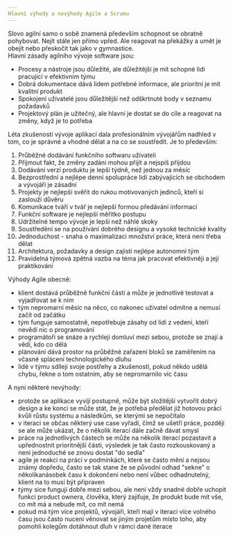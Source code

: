 ```yaml
---
Hlavní výhody a nevýhody Agile a Scrumu
---
```


Slovo agilní samo o sobě znamená především schopnost se obratně pohybovat. Nejít stále jen přímo vpřed. Ale reagovat na překážky a umět je obejít nebo přeskočit tak jako v gymnastice.
<br>
Hlavní zásady agilního vývoje software jsou:
* Procesy a nástroje jsou důležité, ale důležitější je mít schopné lidi pracující v efektivním týmu
* Dobrá dokumentace dává lidem potřebné informace, ale prioritní je mít kvalitní produkt
* Spokojení uživatelé jsou důležitější než odškrtnuté body v seznamu požadavků
* Projektový plán je užitečný, ale hlavní je dostat se do cíle a reagovat na změny, když je to potřeba

Léta zkušeností vývoje aplikací dala profesionálním vývojářům nadhled v tom, co je správné a vhodné dělat a na co se soustředit. Je to především:
1. Průběžné dodávání funkčního softwaru uživateli
2. Přijmout fakt, že změny zadání mohou přijít a nejspíš přijdou
3. Dodávání verzí produktu je lepší týdně, než jednou za měsíc
4. Bezprostřední a nejlépe denní spolupráce lidí zabývajících se obchodem a vývojáři je zásadní
5. Projekty je nejlepší svěřit do rukou motivovaných jedinců, kteří si zaslouží důvěru
6. Komunikace tváří v tvář je nejlepší formou předávání informací
7. Funkční software je nejlepší měřítko postupu
8. Udržitelné tempo vývoje je lepší než náhlé skoky
9. Soustředění se na používání dobrého designu a vysoké technické kvality
10. Jednoduchost - snaha o maximalizaci množství práce, která není třeba dělat
11. Architektura, požadavky a design zajistí nejlépe autonomní tým
12. Pravidelná týmová zpětná vazba na téma jak pracovat efektivněji a její praktikování

Výhody Agile obecně:
* klient dostává průběžně funkční části a může je jednotlivě testovat a vyjadřovat se k nim
* tým nepromarní měsíc na něco, co nakonec uživatel odmítne a nemusí začít od začátku
* tým funguje samostatně, nepotřebuje zásahy od lidí z vedení, kteří nevědí nic o programování
* programátoři se snáze a rychleji domluví mezi sebou, protože se znají a vědí, kdo co dělá
* plánování dává prostor na průběžné zařazení bloků se zaměřením na včasné splácení technologického dluhu
* lidé v týmu sdílejí svoje postřehy a zkušenosti, pokud někdo udělá chybu, řekne o tom ostatním, aby se nepromarnilo víc času

A nyní některé nevýhody:
* protože se aplikace vyvíjí postupně, může být složitější vytvořit dobrý design a ke konci se může stát, že je potřeba předělat již hotovou práci kvůli růstu systému a následkům, se kterými se nepočítalo
* v iteraci se občas některý use case vyřadí, čímž se ušetří práce, později se ale může ukázat, že o několik iterací dále začně dávat smysl
* práce na jednotlivých částech se může na několik iterací pozastavit a upřednostnit prioritnější části, výsledek je tak často rozkouskovaný a není jednoduché se znovu dostat "do sedla"
* agile je reakcí na práci v podmínkách, které se často mění a nejsou známy dopředu, často se tak stane že se původní odhad "sekne" o několikanásobek času k dokončení nebo není vůbec odhadnutelný, klient na to musí být připraven
* týmy sice fungují dobře mezi sebou, ale není vždy snadné dobře uchopit funkci product ownera, člověka, který zajiťuje, že produkt bude mít vše, co mít má a nebude mít, co mít nemá
* pokud má tým více projektů, vývojáři, kteří mají v iteraci více volného času jsou často nuceni věnovat se jiným projetům místo toho, aby pomohli kolegům dotáhnout dluh v rámci dané iterace
